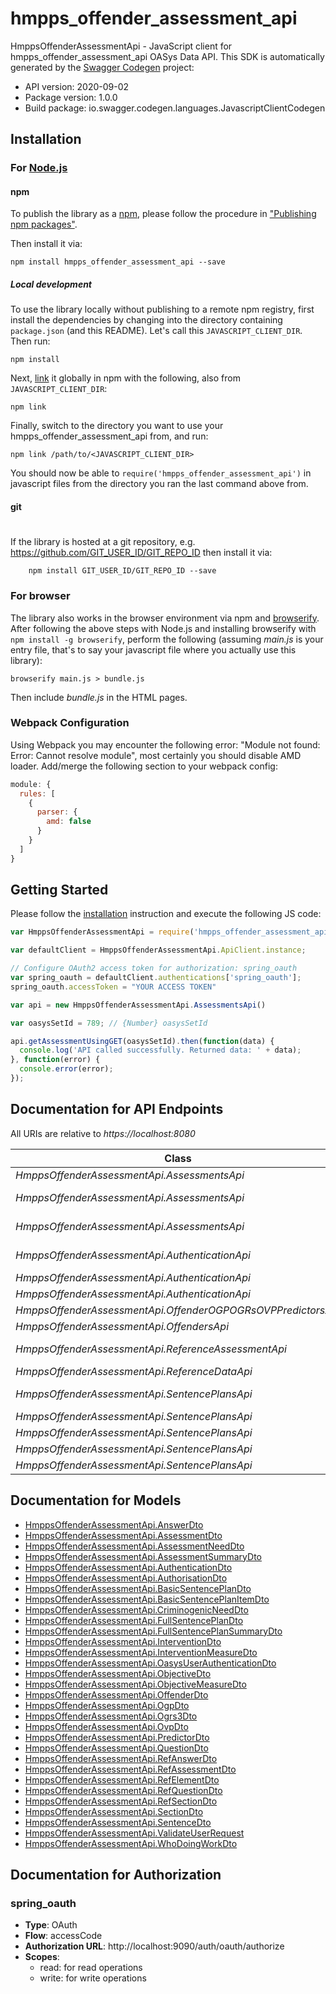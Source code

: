 # hmpps_offender_assessment_api

HmppsOffenderAssessmentApi - JavaScript client for hmpps_offender_assessment_api
OASys Data API.
This SDK is automatically generated by the [Swagger Codegen](https://github.com/swagger-api/swagger-codegen) project:

- API version: 2020-09-02
- Package version: 1.0.0
- Build package: io.swagger.codegen.languages.JavascriptClientCodegen

## Installation

### For [Node.js](https://nodejs.org/)

#### npm

To publish the library as a [npm](https://www.npmjs.com/),
please follow the procedure in ["Publishing npm packages"](https://docs.npmjs.com/getting-started/publishing-npm-packages).

Then install it via:

```shell
npm install hmpps_offender_assessment_api --save
```

##### Local development

To use the library locally without publishing to a remote npm registry, first install the dependencies by changing 
into the directory containing `package.json` (and this README). Let's call this `JAVASCRIPT_CLIENT_DIR`. Then run:

```shell
npm install
```

Next, [link](https://docs.npmjs.com/cli/link) it globally in npm with the following, also from `JAVASCRIPT_CLIENT_DIR`:

```shell
npm link
```

Finally, switch to the directory you want to use your hmpps_offender_assessment_api from, and run:

```shell
npm link /path/to/<JAVASCRIPT_CLIENT_DIR>
```

You should now be able to `require('hmpps_offender_assessment_api')` in javascript files from the directory you ran the last 
command above from.

#### git
#
If the library is hosted at a git repository, e.g.
https://github.com/GIT_USER_ID/GIT_REPO_ID
then install it via:

```shell
    npm install GIT_USER_ID/GIT_REPO_ID --save
```

### For browser

The library also works in the browser environment via npm and [browserify](http://browserify.org/). After following
the above steps with Node.js and installing browserify with `npm install -g browserify`,
perform the following (assuming *main.js* is your entry file, that's to say your javascript file where you actually 
use this library):

```shell
browserify main.js > bundle.js
```

Then include *bundle.js* in the HTML pages.

### Webpack Configuration

Using Webpack you may encounter the following error: "Module not found: Error:
Cannot resolve module", most certainly you should disable AMD loader. Add/merge
the following section to your webpack config:

```javascript
module: {
  rules: [
    {
      parser: {
        amd: false
      }
    }
  ]
}
```

## Getting Started

Please follow the [installation](#installation) instruction and execute the following JS code:

```javascript
var HmppsOffenderAssessmentApi = require('hmpps_offender_assessment_api');

var defaultClient = HmppsOffenderAssessmentApi.ApiClient.instance;

// Configure OAuth2 access token for authorization: spring_oauth
var spring_oauth = defaultClient.authentications['spring_oauth'];
spring_oauth.accessToken = "YOUR ACCESS TOKEN"

var api = new HmppsOffenderAssessmentApi.AssessmentsApi()

var oasysSetId = 789; // {Number} oasysSetId

api.getAssessmentUsingGET(oasysSetId).then(function(data) {
  console.log('API called successfully. Returned data: ' + data);
}, function(error) {
  console.error(error);
});


```

## Documentation for API Endpoints

All URIs are relative to *https://localhost:8080*

Class | Method | HTTP request | Description
------------ | ------------- | ------------- | -------------
*HmppsOffenderAssessmentApi.AssessmentsApi* | [**getAssessmentUsingGET**](docs/AssessmentsApi.md#getAssessmentUsingGET) | **GET** /assessments/oasysSetId/{oasysSetId} | Gets an Assessment by its identity
*HmppsOffenderAssessmentApi.AssessmentsApi* | [**getAssessmentUsingGET1**](docs/AssessmentsApi.md#getAssessmentUsingGET1) | **GET** /offenders/{identityType}/{identity}/assessments/latest | Gets the latest assessment for an offender
*HmppsOffenderAssessmentApi.AssessmentsApi* | [**getAssessmentsForOffenderUsingGET**](docs/AssessmentsApi.md#getAssessmentsForOffenderUsingGET) | **GET** /offenders/{identityType}/{identity}/assessments/summary | Gets a list of assessments for an offender
*HmppsOffenderAssessmentApi.AuthenticationApi* | [**getUserAuthorisedForOffenderIdUsingGET**](docs/AuthenticationApi.md#getUserAuthorisedForOffenderIdUsingGET) | **GET** /authentication/user/{oasysUserId}/offender/{offenderId}/{resource} | Verifies a user has access to an offender
*HmppsOffenderAssessmentApi.AuthenticationApi* | [**getUserByUserIdUsingGET**](docs/AuthenticationApi.md#getUserByUserIdUsingGET) | **GET** /authentication/user/{oasysUserId} | Gets a user by its user code
*HmppsOffenderAssessmentApi.AuthenticationApi* | [**validateUserUsingPOST**](docs/AuthenticationApi.md#validateUserUsingPOST) | **POST** /authentication/user/validate | Validates a users credentials
*HmppsOffenderAssessmentApi.OffenderOGPOGRsOVPPredictorsApi* | [**getPredictorScoresForOasysOffenderIdUsingGET**](docs/OffenderOGPOGRsOVPPredictorsApi.md#getPredictorScoresForOasysOffenderIdUsingGET) | **GET** /offenders/{identityType}/{identity}/predictors | getPredictorScoresForOasysOffenderId
*HmppsOffenderAssessmentApi.OffendersApi* | [**getOffenderByPkUsingGET**](docs/OffendersApi.md#getOffenderByPkUsingGET) | **GET** /offenders/{identityType}/{identity} | Gets an offender by its identity
*HmppsOffenderAssessmentApi.ReferenceAssessmentApi* | [**getReferenceAssessmentOfUsingGET**](docs/ReferenceAssessmentApi.md#getReferenceAssessmentOfUsingGET) | **GET** /referenceassessments/type/{versionCode}/revision/{versionNumber} | getReferenceAssessmentOf
*HmppsOffenderAssessmentApi.ReferenceDataApi* | [**getReferenceDataByCategoryCodeUsingGET**](docs/ReferenceDataApi.md#getReferenceDataByCategoryCodeUsingGET) | **GET** /referencedata/{category} | Gets reference data for a category
*HmppsOffenderAssessmentApi.SentencePlansApi* | [**getFullSentencePlanForOffenderUsingGET**](docs/SentencePlansApi.md#getFullSentencePlanForOffenderUsingGET) | **GET** /offenders/{identityType}/{identity}/fullSentencePlans/{oasysSetPk} | getFullSentencePlanForOffender
*HmppsOffenderAssessmentApi.SentencePlansApi* | [**getFullSentencePlansForOffenderUsingGET**](docs/SentencePlansApi.md#getFullSentencePlansForOffenderUsingGET) | **GET** /offenders/{identityType}/{identity}/fullSentencePlans | getFullSentencePlansForOffender
*HmppsOffenderAssessmentApi.SentencePlansApi* | [**getLatestBasicSentencePlanForOffenderUsingGET**](docs/SentencePlansApi.md#getLatestBasicSentencePlanForOffenderUsingGET) | **GET** /offenders/{identityType}/{identity}/basicSentencePlans/latest | getLatestBasicSentencePlanForOffender
*HmppsOffenderAssessmentApi.SentencePlansApi* | [**getSentenceBasicPlansForOffenderUsingGET**](docs/SentencePlansApi.md#getSentenceBasicPlansForOffenderUsingGET) | **GET** /offenders/{identityType}/{identity}/basicSentencePlans | getSentenceBasicPlansForOffender
*HmppsOffenderAssessmentApi.SentencePlansApi* | [**getSummarySentencePlansForOffenderUsingGET**](docs/SentencePlansApi.md#getSummarySentencePlansForOffenderUsingGET) | **GET** /offenders/{identityType}/{identity}/fullSentencePlans/summary | getSummarySentencePlansForOffender


## Documentation for Models

 - [HmppsOffenderAssessmentApi.AnswerDto](docs/AnswerDto.md)
 - [HmppsOffenderAssessmentApi.AssessmentDto](docs/AssessmentDto.md)
 - [HmppsOffenderAssessmentApi.AssessmentNeedDto](docs/AssessmentNeedDto.md)
 - [HmppsOffenderAssessmentApi.AssessmentSummaryDto](docs/AssessmentSummaryDto.md)
 - [HmppsOffenderAssessmentApi.AuthenticationDto](docs/AuthenticationDto.md)
 - [HmppsOffenderAssessmentApi.AuthorisationDto](docs/AuthorisationDto.md)
 - [HmppsOffenderAssessmentApi.BasicSentencePlanDto](docs/BasicSentencePlanDto.md)
 - [HmppsOffenderAssessmentApi.BasicSentencePlanItemDto](docs/BasicSentencePlanItemDto.md)
 - [HmppsOffenderAssessmentApi.CriminogenicNeedDto](docs/CriminogenicNeedDto.md)
 - [HmppsOffenderAssessmentApi.FullSentencePlanDto](docs/FullSentencePlanDto.md)
 - [HmppsOffenderAssessmentApi.FullSentencePlanSummaryDto](docs/FullSentencePlanSummaryDto.md)
 - [HmppsOffenderAssessmentApi.InterventionDto](docs/InterventionDto.md)
 - [HmppsOffenderAssessmentApi.InterventionMeasureDto](docs/InterventionMeasureDto.md)
 - [HmppsOffenderAssessmentApi.OasysUserAuthenticationDto](docs/OasysUserAuthenticationDto.md)
 - [HmppsOffenderAssessmentApi.ObjectiveDto](docs/ObjectiveDto.md)
 - [HmppsOffenderAssessmentApi.ObjectiveMeasureDto](docs/ObjectiveMeasureDto.md)
 - [HmppsOffenderAssessmentApi.OffenderDto](docs/OffenderDto.md)
 - [HmppsOffenderAssessmentApi.OgpDto](docs/OgpDto.md)
 - [HmppsOffenderAssessmentApi.Ogrs3Dto](docs/Ogrs3Dto.md)
 - [HmppsOffenderAssessmentApi.OvpDto](docs/OvpDto.md)
 - [HmppsOffenderAssessmentApi.PredictorDto](docs/PredictorDto.md)
 - [HmppsOffenderAssessmentApi.QuestionDto](docs/QuestionDto.md)
 - [HmppsOffenderAssessmentApi.RefAnswerDto](docs/RefAnswerDto.md)
 - [HmppsOffenderAssessmentApi.RefAssessmentDto](docs/RefAssessmentDto.md)
 - [HmppsOffenderAssessmentApi.RefElementDto](docs/RefElementDto.md)
 - [HmppsOffenderAssessmentApi.RefQuestionDto](docs/RefQuestionDto.md)
 - [HmppsOffenderAssessmentApi.RefSectionDto](docs/RefSectionDto.md)
 - [HmppsOffenderAssessmentApi.SectionDto](docs/SectionDto.md)
 - [HmppsOffenderAssessmentApi.SentenceDto](docs/SentenceDto.md)
 - [HmppsOffenderAssessmentApi.ValidateUserRequest](docs/ValidateUserRequest.md)
 - [HmppsOffenderAssessmentApi.WhoDoingWorkDto](docs/WhoDoingWorkDto.md)


## Documentation for Authorization


### spring_oauth

- **Type**: OAuth
- **Flow**: accessCode
- **Authorization URL**: http://localhost:9090/auth/oauth/authorize
- **Scopes**: 
  - read: for read operations
  - write: for write operations

